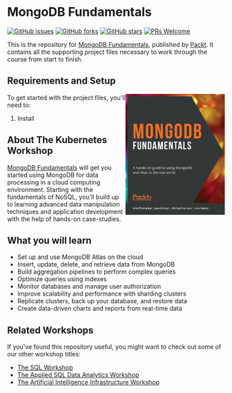 # MongoDB Fundamentals
[![GitHub issues](https://img.shields.io/github/issues/PacktPublishing/MongoDB-Fundamentals.svg)](https://github.com/PacktPublishing/MongoDB-Fundamentals/issues)
[![GitHub forks](https://img.shields.io/github/forks/PacktPublishing/MongoDB-Fundamentals)](https://github.com/PacktPublishing/MongoDB-Fundamentals/network)
[![GitHub stars](https://img.shields.io/github/stars/PacktPublishing/MongoDB-Fundamentals.svg)](https://github.com/PacktPublishing/MongoDB-Fundamentals/stargazers)
[![PRs Welcome](https://img.shields.io/badge/PRs-welcome-brightgreen.svg)](https://github.com/PacktPublishing/MongoDB-Fundamentals/pulls)

This is the repository for [MongoDB Fundamentals](https://www.amazon.com/MongoDB-Workshop-Interactive-Approach-Learning/dp/1839210648/ref=sr_1_1?dchild=1&keywords=MongoDB%20Fundamentals&qid=1611064650&s=books&sr=1-1&utm_source=github&utm_medium=repository&utm_campaign=9781839210648&utm_term=MongoDB&utm_content=MongoDB%20Fundamentals), published by [Packt](https://www.packtpub.com/?utm_source=github). It contains all the supporting project files necessary to work through the course from start to finish.

## Requirements and Setup
<a href="https://www.amazon.com/MongoDB-Workshop-Interactive-Approach-Learning/dp/1839210648/ref=sr_1_1?dchild=1&keywords=MongoDB%20Fundamentals&qid=1611064650&s=books&sr=1-1&utm_source=github&utm_medium=repository&utm_campaign=9781839210648&utm_term=MongoDB&utm_content=MongoDB%20Fundamentals"><img src="https://github.com/PacktPublishing/MongoDB-Fundamentals/blob/master/MongoDB%20Fundamentals.png" height="280px" width="230px" align="right" this.target="_blank"></a>

To get started with the project files, you'll need to:
1. Install 

## About The Kubernetes Workshop
[MongoDB Fundamentals](https://www.amazon.com/MongoDB-Workshop-Interactive-Approach-Learning/dp/1839210648/ref=sr_1_1?dchild=1&keywords=MongoDB%20Fundamentals&qid=1611064650&s=books&sr=1-1&utm_source=github&utm_medium=repository&utm_campaign=9781839210648&utm_term=MongoDB&utm_content=MongoDB%20Fundamentals) will get you started using MongoDB for data processing in a cloud computing environment. Starting with the fundamentals of NoSQL, you'll build up to learning advanced data manipulation techniques and application development with the help of hands-on case-studies.	

## What you will learn
* Set up and use MongoDB Atlas on the cloud
* Insert, update, delete, and retrieve data from MongoDB
* Build aggregation pipelines to perform complex queries
* Optimize queries using indexes
* Monitor databases and manage user authorization
* Improve scalability and performance with sharding clusters
* Replicate clusters, back up your database, and restore data
* Create data-driven charts and reports from real-time data

## Related Workshops
If you've found this repository useful, you might want to check out some of our other workshop titles:
* [The SQL Workshop](https://www.amazon.com/SQL-Workshop-Interactive-Approach-Learning/dp/1838642358/ref=sr_1_1?dchild=1&keywords=The%20SQL%20Workshop&qid=1610708551&sr=8-1&utm_source=github&utm_medium=repository&utm_campaign=9781838642358&utm_term=SQL&utm_content=The%20SQL%20Workshop)
* [The Applied SQL Data Analytics Workshop](https://www.amazon.com/Applied-SQL-Data-Analytics-Workshop-ebook/dp/B085D91RNK/ref=sr_1_2?crid=1FDBQD0TEVVF9&dchild=1&keywords=applied%20sql%20data%20analytics%20workshop&qid=1610707878&sprefix=applied%20sql%20dat%2Caps%2C330&sr=8-2&utm_source=github&utm_medium=repository&utm_campaign=9781800203679&utm_term=Applied%20SQL%20Data%20Analytics&utm_content=The%20Applied%20SQL%20Data%20Analytics%20Workshop)
* [The Artificial Intelligence Infrastructure Workshop](https://www.amazon.com/Artificial-Intelligence-Infrastructure-Workshop-cutting-edge/dp/1800209843/ref=tmm_pap_swatch_0?_encoding=UTF8&qid=1611066566&sr=8-1&utm_source=github&utm_medium=repository&utm_campaign=9781801071314&utm_term=Artificial%20Intelligence%20Infrastructure&utm_content=The%20Artificial%20Intelligence%20Infrastructure%20Workshop)
